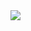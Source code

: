 <img src="http://yuml.me/diagram/scruffy/usecase/[App User]-(Register),[App User]-(Log In),[App User]-(Log Out),[App User]-(Update Profile),[App User]-(View Summary),[App User]-(View Balance Summary),[App User]-(View Borrowing Summary),(View Summary)>(View Balance Summary),(View Summary)>(View Borrowing Summary),(View Balance Summary)>(View Token),(View Balance Summary)>(View Yield Token),(View Borrowing Summary)>(View Borrowing)">
